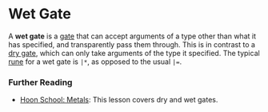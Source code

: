 # Wet Gate

A **wet gate** is a [gate](urbit-docs/glossary/gate) that can accept arguments of a type other than what it has specified, and transparently pass them through. This is in contrast to a [dry gate](urbit-docs/glossary/dry-gate), which can only take arguments of the type it specified. The typical [rune](urbit-docs/glossary/rune) for a wet gate is `|*`, as opposed to the usual `|=`.

### Further Reading

- [Hoon School: Metals](urbit-docs/courses/hoon-school/R-metals): This lesson covers dry and wet gates.
